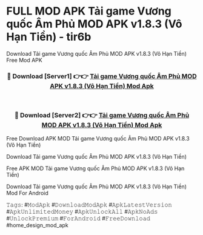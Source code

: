 # FULL MOD APK Tải game Vương quốc Âm Phủ MOD APK v1.8.3 (Vô Hạn Tiền) - tir6b
Download Tải game Vương quốc Âm Phủ MOD APK v1.8.3 (Vô Hạn Tiền) Free Mod APK

<div align="center">
<h3>🔴 Download [Server1] 👉👉 <a href="https://apk-comot.site?title=Tải_game_Vương_quốc_Âm_Phủ_MOD_APK_v1.8.3_(Vô_Hạn_Tiền)">Tải game Vương quốc Âm Phủ MOD APK v1.8.3 (Vô Hạn Tiền) Mod Apk</a></h3><br>

<h3>🔴 Download [Server2] 👉👉 <a href="https://apk-comot.site?title=Tải_game_Vương_quốc_Âm_Phủ_MOD_APK_v1.8.3_(Vô_Hạn_Tiền)">Tải game Vương quốc Âm Phủ MOD APK v1.8.3 (Vô Hạn Tiền) Mod Apk</a></h3>
</div>


Free Download APK MOD Tải game Vương quốc Âm Phủ MOD APK v1.8.3 (Vô Hạn Tiền)

Download Tải game Vương quốc Âm Phủ MOD APK v1.8.3 (Vô Hạn Tiền) 

Free APK MOD Tải game Vương quốc Âm Phủ MOD APK v1.8.3 (Vô Hạn Tiền) 

Download Tải game Vương quốc Âm Phủ MOD APK v1.8.3 (Vô Hạn Tiền) Mod For Android

𝚃𝚊𝚐𝚜: #𝙼𝚘𝚍𝙰𝚙𝚔 #𝙳𝚘𝚠𝚗𝚕𝚘𝚊𝚍𝙼𝚘𝚍𝙰𝚙𝚔 #𝙰𝚙𝚔𝙻𝚊𝚝𝚎𝚜𝚝𝚅𝚎𝚛𝚜𝚒𝚘𝚗 #𝙰𝚙𝚔𝚄𝚗𝚕𝚒𝚖𝚒𝚝𝚎𝚍𝙼𝚘𝚗𝚎𝚢 #𝙰𝚙𝚔𝚄𝚗𝚕𝚘𝚌𝚔𝙰𝚕𝚕 #𝙰𝚙𝚔𝙽𝚘𝙰𝚍𝚜 #𝚄𝚗𝚕𝚘𝚌𝚔𝙿𝚛𝚎𝚖𝚒𝚞𝚖 #𝙵𝚘𝚛𝙰𝚗𝚍𝚛𝚘𝚒𝚍 #𝙵𝚛𝚎𝚎𝙳𝚘𝚠𝚗𝚕𝚘𝚊𝚍 #home_design_mod_apk